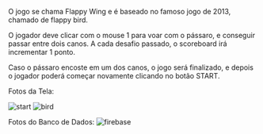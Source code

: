 O jogo se chama Flappy Wing e é baseado no famoso jogo de 2013, chamado de flappy bird.

O jogador deve clicar com o mouse 1 para voar com o pássaro, e conseguir passar entre dois canos.
A cada desafio passado, o scoreboard irá incrementar 1 ponto.

Caso o pássaro encoste em um dos canos, o jogo será finalizado, e depois o jogador poderá começar novamente clicando no botão START.


Fotos da Tela:

![start](https://github.com/DanielMoscardini/flappywing/assets/77151927/996829a7-5865-4080-ad30-5adf6eff3156)
![bird](https://github.com/DanielMoscardini/flappywing/assets/77151927/22bdfe40-d5d9-41a7-b813-f466619312b5)

Fotos do Banco de Dados:
![firebase](https://github.com/DanielMoscardini/flappywing/assets/77151927/d443303a-959c-46c6-9d89-ca3c5b80e497)
